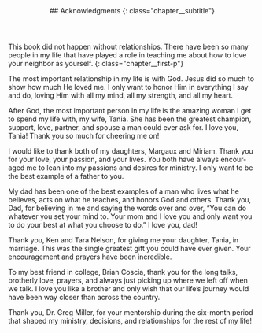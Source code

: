 <header markdown="1" class="chapter__header">
## Acknowledgments 
{: class="chapter__subtitle"}
</header>

This book did not happen without relationships. There have been so many
people in my life that have played a role in teaching me about how to love
your neighbor as yourself.
{: class="chapter__first-p"}

The most important relationship in my life is with God. Jesus did so much to
show how much He loved me. I only want to honor Him in everything I say and
do, loving Him with all my mind, all my strength, and all my heart.

After God, the most important person in my life is the amazing woman I
get to spend my life with, my wife, Tania. She has been the greatest champion,
support, love, partner, and spouse a man could ever ask for. I love you, Tania!
Thank you so much for cheering me on!

I would like to thank both of my daughters, Margaux and Miriam. Thank
you for your love, your passion, and your lives. You both have always encour-
aged me to lean into my passions and desires for ministry. I only want to be the
best example of a father to you.

My dad has been one of the best examples of a man who lives what he
believes, acts on what he teaches, and honors God and others. Thank you, Dad,
for believing in me and saying the words over and over, “You can do whatever
you set your mind to. Your mom and I love you and only want you to do your
best at what you choose to do.” I love you, dad!

Thank you, Ken and Tara Nelson, for giving me your daughter, Tania,
in marriage. This was the single greatest gift you could have ever given. Your
encouragement and prayers have been incredible.

To my best friend in college, Brian Coscia, thank you for the long talks,
brotherly love, prayers, and always just picking up where we left off when we
talk. I love you like a brother and only wish that our life’s journey would have
been way closer than across the country.

Thank you, Dr. Greg Miller, for your mentorship during the six-month period
that shaped my ministry, decisions, and relationships for the rest of my life!